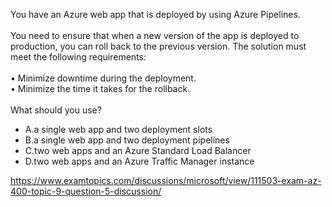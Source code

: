 You have an Azure web app that is deployed by using Azure Pipelines.<br/><br/>You need to ensure that when a new version of the app is deployed to production, you can roll back to the previous version. The solution must meet the following requirements:<br/><br/>•	Minimize downtime during the deployment.<br/>•	Minimize the time it takes for the rollback.<br/><br/>What should you use?<ul><li class="multi-choice-item correct-hidden"><span class="multi-choice-letter" data-choice-letter="A">A.</span>a single web app and two deployment slots</li><li class="multi-choice-item"><span class="multi-choice-letter" data-choice-letter="B">B.</span>a single web app and two deployment pipelines</li><li class="multi-choice-item"><span class="multi-choice-letter" data-choice-letter="C">C.</span>two web apps and an Azure Standard Load Balancer</li><li class="multi-choice-item"><span class="multi-choice-letter" data-choice-letter="D">D.</span>two web apps and an Azure Traffic Manager instance</li></ul><p><a href="https://www.examtopics.com/discussions/microsoft/view/111503-exam-az-400-topic-9-question-5-discussion/">https://www.examtopics.com/discussions/microsoft/view/111503-exam-az-400-topic-9-question-5-discussion/</a></p><script src="https://giscus.app/client.js"                    data-repo="azsamples/az204"                    data-repo-id="R_kgDOMRXzDQ"                    data-category="General"                    data-category-id="DIC_kwDOMRXzDc4Cgi27"                    data-mapping="pathname"                    data-strict="0"                    data-reactions-enabled="0"                    data-emit-metadata="0"                    data-input-position="bottom"                    data-theme="preferred_color_scheme"                    data-lang="en"                    crossorigin="anonymous"                    async>                    </script>